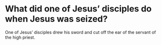 # What did one of Jesus’ disciples do when Jesus was seized?

One of Jesus’ disciples drew his sword and cut off the ear of the servant of the high priest.

